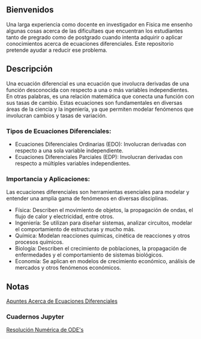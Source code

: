 



## Bienvenidos

Una larga experiencia como docente en investigador en Fisica me ensenho algunas cosas acerca de las dificultaes que encuentran los estudiantes tanto de pregrado como de postgrado cuando intenta adquirir o aplicar conocimientos acerca de ecuaciones diferenciales. Este repositorio pretende ayudar a reducir ese problema.

## Descripción

Una ecuación diferencial es una ecuación que involucra derivadas de una función desconocida con respecto a una o más variables independientes. En otras palabras, es una relación matemática que conecta una función con sus tasas de cambio. Estas ecuaciones son fundamentales en diversas áreas de la ciencia y la ingeniería, ya que permiten modelar fenómenos que involucran cambios y tasas de variación.

### Tipos de Ecuaciones Diferenciales:

* Ecuaciones Diferenciales Ordinarias (EDO): Involucran derivadas con respecto a una sola variable independiente.
* Ecuaciones Diferenciales Parciales (EDP): Involucran derivadas con respecto a múltiples variables independientes. 

### Importancia y Aplicaciones:

Las ecuaciones diferenciales son herramientas esenciales para modelar y entender una amplia gama de fenómenos en diversas disciplinas. 

* Física: Describen el movimiento de objetos, la propagación de ondas, el flujo de calor y electricidad, entre otros. 
* Ingeniería: Se utilizan para diseñar sistemas, analizar circuitos, modelar el comportamiento de estructuras y mucho más. 
* Química: Modelan reacciones químicas, cinética de reacciones y otros procesos químicos. 
* Biología: Describen el crecimiento de poblaciones, la propagación de enfermedades y el comportamiento de sistemas biológicos. 
* Economía: Se aplican en modelos de crecimiento económico, análisis de mercados y otros fenómenos económicos. 


## Notas

[Apuntes Acerca de Ecuaciones Diferenciales](Notas/Notas_Acerca_de_Ecuaciones_Diferenciales.pdf)


### Cuadernos Jupyter

[Resolución Numérica de ODE's](Cuadernos_Jupyter/Sol_Num_de_EDO.ipynb)



